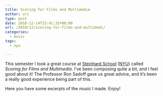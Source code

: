 ```yaml
---
title: Scoring for Films and Multimedia
author: uri
type: post
date: 2010-12-14T23:41:33+00:00
url: /2010/12/scoring-for-films-and-multimedi/
categories:
  - music
tags:
  - nyu

---
```

This semester I took a great course at [Steinhard School][1] ([NYU][2]) called _Scoring for Films and Multimedia_. I&#8217;ve been composing quite a bit, and I feel good about it! The Professor Ron Sadoff gave us great advice, and it&#8217;s been a really good experience being part of this.

Here you have some excerpts of the music I made. Enjoy!

 [1]: http://steinhardt.nyu.edu/
 [2]: http://www.nyu.edu/